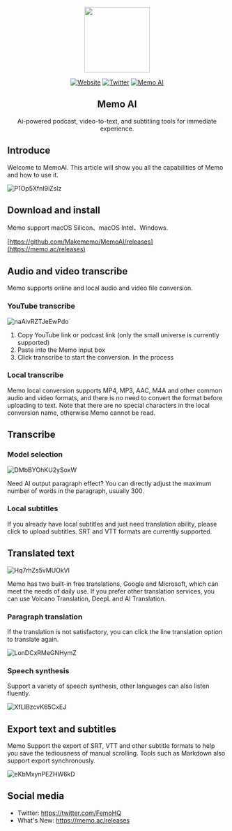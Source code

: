 
<p align="center">
  <a href="https://memo.ac"><img src="https://github.com/Makememo/MemoAI/assets/140973261/ceecb7fa-ce6c-43cf-b8ad-6ec86bbffd7d" width="150px"></a>
</p>
<p align="center">
	<a href="https://memo.ac"><img src="https://img.shields.io/badge/Official Website-memo.ac-brightgreen?logo=Safari" alt="Website" /></a>
  <a href="https://twitter.com/FemoHQ"><img src="https://img.shields.io/badge/Twitter-@FemoHQ-blue?logo=Twitter" alt="Twitter" /></a>
    <a href="https://discord.com/invite/kU8w5JgJxT"><img src="https://img.shields.io/badge/discord-1000-Purple?logo=Discord" alt="Memo AI" /></a>
</p>


<H2 align="center">Memo AI</H2>
<p align="center">Ai-powered podcast, video-to-text, and subtitling tools for immediate experience.</p>

## Introduce

Welcome to MemoAI. This article will show you all the capabilities of Memo and how to use it.

![P1Op5XfnI9iZslz](https://vip2.loli.io/2023/10/04/P1Op5XfnI9iZslz.png)

## Download and install

Memo support macOS Silicon、macOS Intel、Windows.


[https://github.com/Makememo/MemoAI/releases](https://memo.ac/releases)


## Audio and video transcribe

Memo supports online and local audio and video file conversion.

### YouTube transcribe

![naAivRZTJeEwPdo](https://vip2.loli.io/2023/10/04/naAivRZTJeEwPdo.png)

1. Copy YouTube link or podcast link (only the small universe is currently supported)
2. Paste into the Memo input box
3. Click transcribe to start the conversion. In the process

### Local transcribe

Memo local conversion supports MP4, MP3, AAC, M4A and other common audio and video formats, and there is no need to convert the format before uploading to text. Note that there are no special characters in the local conversion name, otherwise Memo cannot be read.


## Transcribe

### Model selection

![DMbBYOhKU2ySoxW](https://vip2.loli.io/2023/10/04/DMbBYOhKU2ySoxW.png)

Need AI output paragraph effect? You can directly adjust the maximum number of words in the paragraph, usually 300.

### Local subtitles

If you already have local subtitles and just need translation ability, please click to upload subtitles. SRT and VTT formats are currently supported.

## Translated text

![Hq7rhZs5vMUOkVl](https://vip2.loli.io/2023/10/04/Hq7rhZs5vMUOkVl.png)

Memo has two built-in free translations, Google and Microsoft, which can meet the needs of daily use. If you prefer other translation services, you can use Volcano Translation, DeepL and AI Translation.

### Paragraph translation

If the translation is not satisfactory, you can click the line translation option to translate again.

![LonDCxRMeGNHymZ](https://vip2.loli.io/2023/10/04/LonDCxRMeGNHymZ.png)


### Speech synthesis

Support a variety of speech synthesis, other languages can also listen fluently.

![XfLIBzcvK65CxEJ](https://vip2.loli.io/2023/10/04/XfLIBzcvK65CxEJ.png)


## Export text and subtitles

Memo Support the export of SRT, VTT and other subtitle formats to help you save the tediousness of manual scrolling. Tools such as Markdown also support export synchronously.


![eKbMxynPEZHW6kD](https://vip2.loli.io/2023/10/04/eKbMxynPEZHW6kD.png)

## Social media

- Twitter: https://twitter.com/FemoHQ
- What's New: https://memo.ac/releases
